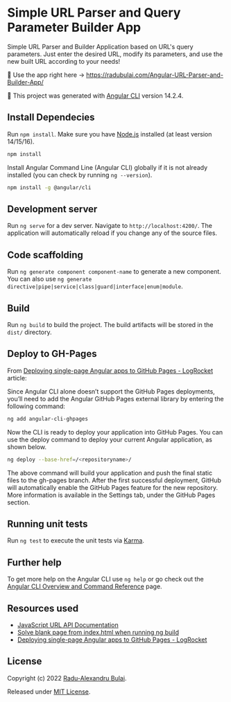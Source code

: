 # Simple URL Parser and Query Parameter Builder App

Simple URL Parser and Builder Application based on URL's query parameters. Just enter the desired URL, modify its parameters, and use the new built URL according to your needs!

🚀 Use the app right here -> https://radubulai.com/Angular-URL-Parser-and-Builder-App/

🔵 This project was generated with [Angular CLI](https://github.com/angular/angular-cli) version 14.2.4.

## Install Dependecies

Run `npm install`. Make sure you have [Node.js](https://nodejs.org/en/download/) installed (at least version 14/15/16).

```bash
npm install
```

Install Angular Command Line (Angular CLI) globally if it is not already installed (you can check by running `ng --version`).

```bash
npm install -g @angular/cli
```

## Development server

Run `ng serve` for a dev server. Navigate to `http://localhost:4200/`. The application will automatically reload if you change any of the source files.

## Code scaffolding

Run `ng generate component component-name` to generate a new component. You can also use `ng generate directive|pipe|service|class|guard|interface|enum|module`.

## Build

Run `ng build` to build the project. The build artifacts will be stored in the `dist/` directory.

## Deploy to GH-Pages

From [Deploying single-page Angular apps to GitHub Pages - LogRocket](https://blog.logrocket.com/deploying-single-page-angular-apps-to-github-pages/) article:

Since Angular CLI alone doesn’t support the GitHub Pages deployments, you’ll need to add the Angular GitHub Pages external library by entering the following command:

```bash
ng add angular-cli-ghpages
```

Now the CLI is ready to deploy your application into GitHub Pages. You can use the deploy command to deploy your current Angular application, as shown below.

```bash
ng deploy --base-href=/<repositoryname>/
```

The above command will build your application and push the final static files to the gh-pages branch. After the first successful deployment, GitHub will automatically enable the GitHub Pages feature for the new repository. More information is available in the Settings tab, under the GitHub Pages section. 

## Running unit tests

Run `ng test` to execute the unit tests via [Karma](https://karma-runner.github.io).

## Further help

To get more help on the Angular CLI use `ng help` or go check out the [Angular CLI Overview and Command Reference](https://angular.io/cli) page.

## Resources used

- [JavaScript URL API Documentation](https://developer.mozilla.org/en-US/docs/Web/API/URL)
- [Solve blank page from index.html when running ng build](https://stackoverflow.com/questions/51718020/when-running-ng-build-the-index-html-does-nothing)
- [Deploying single-page Angular apps to GitHub Pages - LogRocket](https://blog.logrocket.com/deploying-single-page-angular-apps-to-github-pages/)

## License

Copyright (c) 2022 [Radu-Alexandru Bulai](https://radualexandrub.github.io/).

Released under [MIT License](./LICENSE).